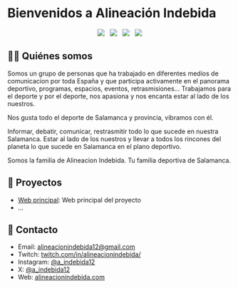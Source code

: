 # Bienvenidos a Alineación Indebida

<p align='center'>
  <a href="https://twitch.com/alineacionindebida"><img src="https://img.shields.io/badge/twitch-9146FF.svg?&style=for-the-badge&logo=twitch&logoColor=white" /></a>
  &nbsp;
  <a href="https://x.com/a_indebida12"><img src="https://img.shields.io/badge/Twitter-000000.svg?&style=for-the-badge&logo=x&logoColor=white" /></a>
  &nbsp;
  <a href="https://instagram.com/a_indebida12"><img src="https://img.shields.io/badge/instagram-%23E4405F.svg?&style=for-the-badge&logo=instagram&logoColor=white" /></a>
  &nbsp;
  <a href="https://alineacionindebida.com"><img src="https://img.shields.io/badge/Web-333.svg?&style=for-the-badge&logo=googlechrome&logoColor=white" /></a>
</p>

## 👨‍💻 Quiénes somos

Somos un grupo de personas que ha trabajado en diferentes medios de comunicacion por toda España y que participa activamente en el panorama deportivo, programas, espacios, eventos, retrasmisiones... Trabajamos para el deporte y por el deporte, nos apasiona y nos encanta estar al lado de los nuestros.

Nos gusta todo el deporte de Salamanca y provincia, vibramos con él.

Informar, debatir, comunicar, restrasmitir todo lo que sucede en nuestra Salamanca. Estar al lado de los nuestros y llevar a todos los rincones del planeta lo que sucede en Salamanca en el plano deportivo.

Somos la familia de Alineacion Indebida. Tu familia deportiva de Salamanca.

## 🔖 Proyectos

- [Web principal](https://github.com/alineacion-indebida/Web): Web principal del proyecto
- ...

## 👀 Contacto

- Email: [alineacionindebida12@gmail.com](mailto:alineacionindebida12@gmail.com)
- Twitch: [twitch.com/in/alineacionindebida/](https://www.twitch.com/in/alineacionindebida/)
- Instagram: [@a_indebida12](https://instagram.com/a_indebida12)
- X: [@a_indebida12](https://x.com/a_indebida12)
- Web: [alineacionindebida.com](https://www.alineacionindebida.com)

